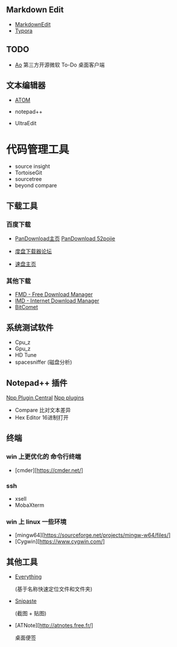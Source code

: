 
## Markdown Edit
* [MarkdownEdit](http://markdownedit.com/)
* [Typora](https://typora.io/)



## TODO

* [Ao](https://klaussinani.github.io/ao/)
  第三方开源微软 To-Do 桌面客户端




## 文本编辑器
* [ATOM](https://atom.io)

* notepad++

* UltraEdit



# 代码管理工具

* source insight
* TortoiseGit
* sourcetree
* beyond compare



## 下载工具

### 百度下载

* [PanDownload主页](https://pandownload.com/)
  [PanDownload 52pojie](https://www.52pojie.cn/thread-644721-1-1.html)

* [度盘下载器论坛](http://www.linesoft.top/bbs/forum.php)

* [速盘主页](https://www.speedpan.com/)

### 其他下载

* [FMD - Free Download Manager](https://www.freedownloadmanager.org/)
* [IMD - Internet Download Manager](http://www.internetdownloadmanager.com/)
* [BitComet](https://www.bitcomet.com)




## 系统测试软件
* Cpu_z
* Gpu_z
* HD Tune
* spacesniffer (磁盘分析)



## Notepad++ 插件
[Npp Plugin Central](http://docs.notepad-plus-plus.org/index.php/Plugin_Central)
[Npp plugins](https://sourceforge.net/projects/npp-plugins/files/?source=navbar)

* Compare
  比对文本差异
* Hex Editor
  16进制打开



## 终端

### win 上更优化的 命令行终端

* [cmder][https://cmder.net/]

### ssh

* xsell
* MobaXterm

### win 上 linux 一些环境

* [mingw64][https://sourceforge.net/projects/mingw-w64/files/]
* [Cygwin][https://www.cygwin.com/]



## 其他工具
* [Everything](https://www.voidtools.com)
  
  (基于名称快速定位文件和文件夹)
  
* [Snipaste](https://www.snipaste.com/) 

  (截图 + 贴图)
  
* [ATNote][http://atnotes.free.fr/]

  桌面便签
